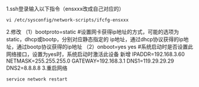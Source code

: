 1.ssh登录输入以下指令（ensxxx改成自己对应的）   
```
vi /etc/sysconfig/network-scripts/ifcfg-ensxxx
```
2.修改
（1）bootproto=static
#设置网卡获得ip地址的方式，可能的选项为static，dhcp或bootp，分别对应静态指定的 ip地址，通过dhcp协议获得的ip地址，通过bootp协议获得的ip地址
（2）onboot=yes
yes #系统启动时是否设置此网络接口，设置为yes时，系统启动时激活此设备
新增
IPADDR=192.168.3.60
NETMASK=255.255.255.0
GATEWAY=192.168.3.1
DNS1=119.29.29.29
DNS2=8.8.8.8
3.重启网络
```
service network restart
```
